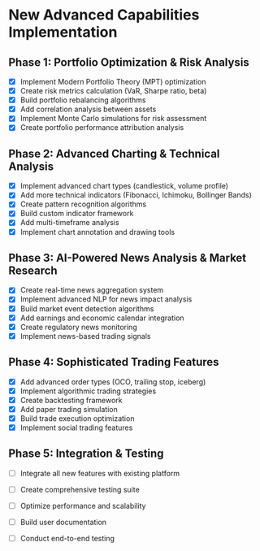 # New Advanced Capabilities Implementation

## Phase 1: Portfolio Optimization & Risk Analysis
- [x] Implement Modern Portfolio Theory (MPT) optimization
- [x] Create risk metrics calculation (VaR, Sharpe ratio, beta)
- [x] Build portfolio rebalancing algorithms
- [x] Add correlation analysis between assets
- [x] Implement Monte Carlo simulations for risk assessment
- [x] Create portfolio performance attribution analysis

## Phase 2: Advanced Charting & Technical Analysis
- [x] Implement advanced chart types (candlestick, volume profile)
- [x] Add more technical indicators (Fibonacci, Ichimoku, Bollinger Bands)
- [x] Create pattern recognition algorithms
- [x] Build custom indicator framework
- [x] Add multi-timeframe analysis
- [x] Implement chart annotation and drawing tools

## Phase 3: AI-Powered News Analysis & Market Research
- [x] Create real-time news aggregation system
- [x] Implement advanced NLP for news impact analysis
- [x] Build market event detection algorithms
- [x] Add earnings and economic calendar integration
- [x] Create regulatory news monitoring
- [x] Implement news-based trading signals

## Phase 4: Sophisticated Trading Features
- [x] Add advanced order types (OCO, trailing stop, iceberg)
- [x] Implement algorithmic trading strategies
- [x] Create backtesting framework
- [x] Add paper trading simulation
- [x] Build trade execution optimization
- [x] Implement social trading features

## Phase 5: Integration & Testing
- [ ] Integrate all new features with existing platform
- [ ] Create comprehensive testing suite
- [ ] Optimize performance and scalability
- [ ] Build user documentation
- [ ] Conduct end-to-end testing

